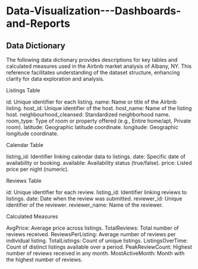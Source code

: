 # Data-Visualization---Dashboards-and-Reports

## Data Dictionary
The following data dictionary provides descriptions for key tables and calculated measures used in the Airbnb market analysis of Albany, NY. This reference facilitates understanding of the dataset structure, enhancing clarity for data exploration and analysis.

Listings Table

id: Unique identifier for each listing.
name: Name or title of the Airbnb listing.
host_id: Unique identifier of the host.
host_name: Name of the listing host.
neighbourhood_cleansed: Standardized neighborhood name.
room_type: Type of room or property offered (e.g., Entire home/apt, Private room).
latitude: Geographic latitude coordinate.
longitude: Geographic longitude coordinate.

Calendar Table

listing_id: Identifier linking calendar data to listings.
date: Specific date of availability or booking.
available: Availability status (true/false).
price: Listed price per night (numeric).

Reviews Table

id: Unique identifier for each review.
listing_id: Identifier linking reviews to listings.
date: Date when the review was submitted.
reviewer_id: Unique identifier of the reviewer.
reviewer_name: Name of the reviewer.

Calculated Measures

AvgPrice: Average price across listings.
TotalReviews: Total number of reviews received.
ReviewsPerListing: Average number of reviews per individual listing.
TotalListings: Count of unique listings.
ListingsOverTime: Count of distinct listings available over a period.
PeakReviewCount: Highest number of reviews received in any month.
MostActiveMonth: Month with the highest number of reviews.